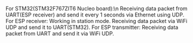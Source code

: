 For STM32(STM32F767ZIT6 Nucleo board):\n
  Receiving data packet from UART(ESP receiver) and send it every 1 seconds via Ethernet using UDP.
For ESP receiver:
  Working in station mode. Receiving data packet via WiFi UDP and send it to UART(STM32).
For ESP transmitter:
  Receiving data packet from UART and send it via WiFi UDP. 
